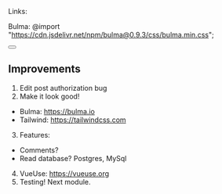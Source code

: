 Links:

Bulma: @import "https://cdn.jsdelivr.net/npm/bulma@0.9.3/css/bulma.min.css";

<div class="modal" style="display: block; color: white;">
  <div class="modal-background">
    <div class="modal-content">
      <div id="modal"></div>
    </div>
  </div>
  <button class="modal-close is-large"></button>
</div>

## Improvements

1. Edit post authorization bug
2. Make it look good! 
  - Bulma: https://bulma.io
  - Tailwind: https://tailwindcss.com
3. Features:
  - Comments?
  - Read database? Postgres, MySql
4. VueUse: https://vueuse.org
5. Testing! Next module.